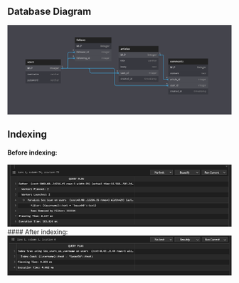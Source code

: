 ## Database Diagram
<img src="/DB Diagram.png"/>

## Indexing
#### Before indexing:
<img src="/Without Indexing.png"/>
#### After indexing:
<img src="/With Indexing.png"/>
